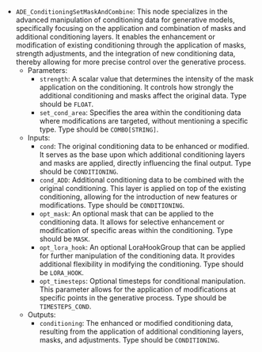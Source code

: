 - `ADE_ConditioningSetMaskAndCombine`: This node specializes in the advanced manipulation of conditioning data for generative models, specifically focusing on the application and combination of masks and additional conditioning layers. It enables the enhancement or modification of existing conditioning through the application of masks, strength adjustments, and the integration of new conditioning data, thereby allowing for more precise control over the generative process.
    - Parameters:
        - `strength`: A scalar value that determines the intensity of the mask application on the conditioning. It controls how strongly the additional conditioning and masks affect the original data. Type should be `FLOAT`.
        - `set_cond_area`: Specifies the area within the conditioning data where modifications are targeted, without mentioning a specific type. Type should be `COMBO[STRING]`.
    - Inputs:
        - `cond`: The original conditioning data to be enhanced or modified. It serves as the base upon which additional conditioning layers and masks are applied, directly influencing the final output. Type should be `CONDITIONING`.
        - `cond_ADD`: Additional conditioning data to be combined with the original conditioning. This layer is applied on top of the existing conditioning, allowing for the introduction of new features or modifications. Type should be `CONDITIONING`.
        - `opt_mask`: An optional mask that can be applied to the conditioning data. It allows for selective enhancement or modification of specific areas within the conditioning. Type should be `MASK`.
        - `opt_lora_hook`: An optional LoraHookGroup that can be applied for further manipulation of the conditioning data. It provides additional flexibility in modifying the conditioning. Type should be `LORA_HOOK`.
        - `opt_timesteps`: Optional timesteps for conditional manipulation. This parameter allows for the application of modifications at specific points in the generative process. Type should be `TIMESTEPS_COND`.
    - Outputs:
        - `conditioning`: The enhanced or modified conditioning data, resulting from the application of additional conditioning layers, masks, and adjustments. Type should be `CONDITIONING`.
